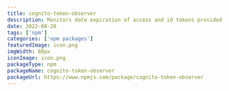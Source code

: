 ```yaml
---
title: cognito-token-observer
description: Monitors date expiration of access and id tokens provided by Amazon Cognito. Refreshes when expired.
date: 2022-08-28
tags: ['npm']
categories: ['npm packages']
featuredImage: icon.png
imgWidth: 88px
iconImage: icon.png
packageType: npm
packageName: cognito-token-observer
packageUrl: https://www.npmjs.com/package/cognito-token-observer
---
```

